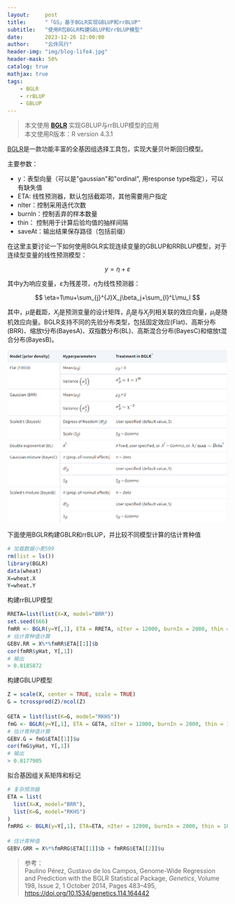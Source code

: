 ```yaml
---
layout:     post
title:      "「GS」基于BGLR实现GBLUP和rrBLUP"
subtitle:   "使用R包BGLR构建GBLUP和rrBLUP模型"
date:       2023-12-26 12:00:00
author:     "云伴风行"
header-img: "img/blog-life4.jpg"
header-mask: 50%
catalog: true
mathjax: true
tags:
    - BGLR
    - rrBLUP
    - GBLUP
---
```


> 本文使用 **[BGLR](https://github.com/gdlc/BGLR-R)** 实现GBLUP与rrBLUP模型的应用  
> 本文使用R版本：R version 4.3.1

[BGLR](https://github.com/gdlc/BGLR-R)是一款功能丰富的全基因组选择工具包，实现大量贝叶斯回归模型。

主要参数：

- y：表型向量（可以是"gaussian"和"ordinal", 用response type指定），可以有缺失值
- ETA: 线性预测器，默认包括截距项，其他需要用户指定
- nIter：控制采用迭代次数
- burnln：控制丢弃的样本数量
- thin： 控制用于计算后验均值的抽样间隔
- saveAt：输出结果保存路径（包括前缀）

在这里主要讨论一下如何使用BGLR实现连续变量的GBLUP和RRBLUP模型，对于连续型变量的线性预测模型：

$$
y=\eta+\varepsilon
$$

其中y为响应变量，$\varepsilon$为残差项，$\eta$为线性预测器：

$$
\eta=1\mu+\sum_{j}^{J}X_j\beta_j+\sum_{l}^L\mu_l
$$

其中，$μ$是截距，$X_j$是预测变量的设计矩阵，$β_j$是与$X_j$列相关联的效应向量，$μ_l$是随机效应向量。BGLR支持不同的先验分布类型，包括固定效应(Flat)、高斯分布(BRR)、缩放t分布(BayesA)、双指数分布(BL)、高斯混合分布(BayesC)和缩放t混合分布(BayesB)。

![BGLR](img/data/BGLR.png)

下面使用BGLR构建GBLR和rrBLUP，并比较不同模型计算的估计育种值
```R
# 加载数据小麦599
rm(list = ls())
library(BGLR)
data(wheat)
X=wheat.X
Y=wheat.Y
```
构建rrBLUP模型
```R
RRETA=list(list(X=X, model="BRR"))
set.seed(666)
fmRR <- BGLR(y=Y[,1], ETA = RRETA, nIter = 12000, burnIn = 2000, thin = 10, saveAt = "./fmRR_")
# 估计育种值计算
GEBV.RR = X%*%fmRR$ETA[[1]]$b
cor(fmRR$yHat, Y[,1])
# 输出
> 0.8185872
```
构建GBLUP模型
```R
Z = scale(X, center = TRUE, scale = TRUE)
G = tcrossprod(Z)/ncol(Z)

GETA = list(list(K=G, model="RKHS"))
fmG <- BGLR(y=Y[,1], ETA = GETA, nIter = 12000, burnIn = 2000, thin = 10, saveAt = "./fmG_")
# 估计育种值计算
GEBV.G = fmG$ETA[[1]]$u
cor(fmG$yHat, Y[,1])
# 输出
> 0.8177905
```
拟合基因组关系矩阵和标记
```R
# 复杂预测器
ETA = list(
  list(X=X, model="BRR"),
  list(K=G, model="RKHS")
)
fmRRG <- BGLR(y=Y[,1], ETA=ETA, nIter = 12000, burnIn = 2000, thin = 10, saveAt = "./fmRRG_")

# 估计育种值
GEBV.GRR = X%*%fmRRG$ETA[[1]]$b + fmRRG$ETA[[2]]$u
```
> 参考：  
> Paulino Pérez, Gustavo de los Campos, Genome-Wide Regression and Prediction with the BGLR Statistical Package, *Genetics*, Volume 198, Issue 2, 1 October 2014, Pages 483–495, https://doi.org/10.1534/genetics.114.164442
